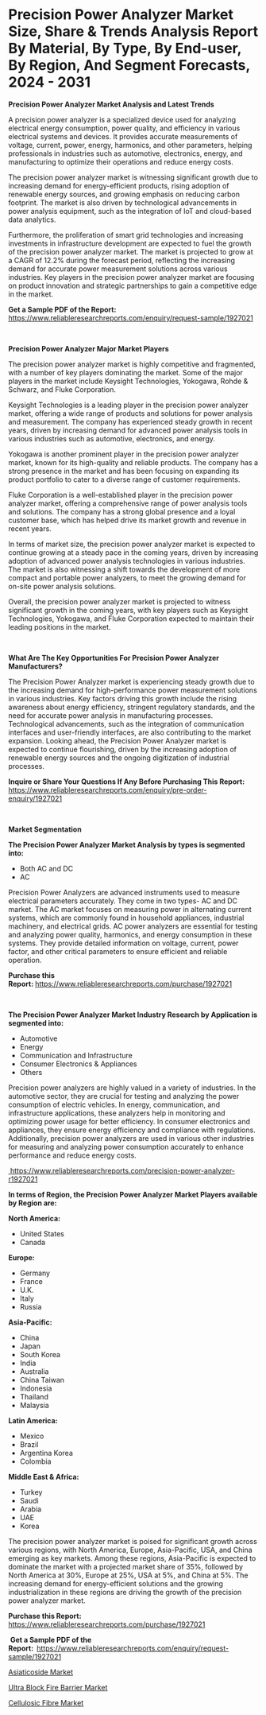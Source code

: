 <p><h1>Precision Power Analyzer Market Size, Share & Trends Analysis Report By Material, By Type, By End-user, By Region, And Segment Forecasts, 2024 - 2031</h1></p><p><strong>Precision Power Analyzer Market Analysis and Latest Trends</strong></p>
<p><p>A precision power analyzer is a specialized device used for analyzing electrical energy consumption, power quality, and efficiency in various electrical systems and devices. It provides accurate measurements of voltage, current, power, energy, harmonics, and other parameters, helping professionals in industries such as automotive, electronics, energy, and manufacturing to optimize their operations and reduce energy costs.</p><p>The precision power analyzer market is witnessing significant growth due to increasing demand for energy-efficient products, rising adoption of renewable energy sources, and growing emphasis on reducing carbon footprint. The market is also driven by technological advancements in power analysis equipment, such as the integration of IoT and cloud-based data analytics.</p><p>Furthermore, the proliferation of smart grid technologies and increasing investments in infrastructure development are expected to fuel the growth of the precision power analyzer market. The market is projected to grow at a CAGR of 12.2% during the forecast period, reflecting the increasing demand for accurate power measurement solutions across various industries. Key players in the precision power analyzer market are focusing on product innovation and strategic partnerships to gain a competitive edge in the market.</p></p>
<p><strong>Get a Sample PDF of the Report:&nbsp;</strong> <a href="https://www.reliableresearchreports.com/enquiry/request-sample/1927021">https://www.reliableresearchreports.com/enquiry/request-sample/1927021</a></p>
<p>&nbsp;</p>
<p><strong>Precision Power Analyzer Major Market Players</strong></p>
<p><p>The precision power analyzer market is highly competitive and fragmented, with a number of key players dominating the market. Some of the major players in the market include Keysight Technologies, Yokogawa, Rohde & Schwarz, and Fluke Corporation.</p><p>Keysight Technologies is a leading player in the precision power analyzer market, offering a wide range of products and solutions for power analysis and measurement. The company has experienced steady growth in recent years, driven by increasing demand for advanced power analysis tools in various industries such as automotive, electronics, and energy.</p><p>Yokogawa is another prominent player in the precision power analyzer market, known for its high-quality and reliable products. The company has a strong presence in the market and has been focusing on expanding its product portfolio to cater to a diverse range of customer requirements.</p><p>Fluke Corporation is a well-established player in the precision power analyzer market, offering a comprehensive range of power analysis tools and solutions. The company has a strong global presence and a loyal customer base, which has helped drive its market growth and revenue in recent years.</p><p>In terms of market size, the precision power analyzer market is expected to continue growing at a steady pace in the coming years, driven by increasing adoption of advanced power analysis technologies in various industries. The market is also witnessing a shift towards the development of more compact and portable power analyzers, to meet the growing demand for on-site power analysis solutions.</p><p>Overall, the precision power analyzer market is projected to witness significant growth in the coming years, with key players such as Keysight Technologies, Yokogawa, and Fluke Corporation expected to maintain their leading positions in the market.</p></p>
<p>&nbsp;</p>
<p><strong>What Are The Key Opportunities For Precision Power Analyzer Manufacturers?</strong></p>
<p><p>The Precision Power Analyzer market is experiencing steady growth due to the increasing demand for high-performance power measurement solutions in various industries. Key factors driving this growth include the rising awareness about energy efficiency, stringent regulatory standards, and the need for accurate power analysis in manufacturing processes. Technological advancements, such as the integration of communication interfaces and user-friendly interfaces, are also contributing to the market expansion. Looking ahead, the Precision Power Analyzer market is expected to continue flourishing, driven by the increasing adoption of renewable energy sources and the ongoing digitization of industrial processes.</p></p>
<p><strong>Inquire or Share Your Questions If Any Before Purchasing This Report:</strong> <a href="https://www.reliableresearchreports.com/enquiry/pre-order-enquiry/1927021">https://www.reliableresearchreports.com/enquiry/pre-order-enquiry/1927021</a></p>
<p>&nbsp;</p>
<p><strong>Market Segmentation</strong></p>
<p><strong>The Precision Power Analyzer Market Analysis by types is segmented into:</strong></p>
<p><ul><li>Both AC and DC</li><li>AC</li></ul></p>
<p><p>Precision Power Analyzers are advanced instruments used to measure electrical parameters accurately. They come in two types- AC and DC market. The AC market focuses on measuring power in alternating current systems, which are commonly found in household appliances, industrial machinery, and electrical grids. AC power analyzers are essential for testing and analyzing power quality, harmonics, and energy consumption in these systems. They provide detailed information on voltage, current, power factor, and other critical parameters to ensure efficient and reliable operation.</p></p>
<p><strong>Purchase this Report:&nbsp;</strong><a href="https://www.reliableresearchreports.com/purchase/1927021">https://www.reliableresearchreports.com/purchase/1927021</a></p>
<p>&nbsp;</p>
<p><strong>The Precision Power Analyzer Market Industry Research by Application is segmented into:</strong></p>
<p><ul><li>Automotive</li><li>Energy</li><li>Communication and Infrastructure</li><li>Consumer Electronics & Appliances</li><li>Others</li></ul></p>
<p><p>Precision power analyzers are highly valued in a variety of industries. In the automotive sector, they are crucial for testing and analyzing the power consumption of electric vehicles. In energy, communication, and infrastructure applications, these analyzers help in monitoring and optimizing power usage for better efficiency. In consumer electronics and appliances, they ensure energy efficiency and compliance with regulations. Additionally, precision power analyzers are used in various other industries for measuring and analyzing power consumption accurately to enhance performance and reduce energy costs.</p></p>
<p><a href="https://www.reliableresearchreports.com/precision-power-analyzer-r1927021">&nbsp;https://www.reliableresearchreports.com/precision-power-analyzer-r1927021</a></p>
<p><strong>In terms of Region, the Precision Power Analyzer Market Players available by Region are:</strong></p>
<p>
    <p> <strong> North America: </strong>
        <ul>
            <li>United States</li>
            <li>Canada</li>
        </ul>
        </p> 
    <p> <strong> Europe: </strong>
        <ul>
            <li>Germany</li>
            <li>France</li>
            <li>U.K.</li>
            <li>Italy</li>
            <li>Russia</li>
        </ul>
        </p> 
    <p> <strong> Asia-Pacific: </strong>
        <ul>
            <li>China</li>
            <li>Japan</li>
            <li>South Korea</li>
            <li>India</li>
            <li>Australia</li>
            <li>China Taiwan</li>
            <li>Indonesia</li>
            <li>Thailand</li>
            <li>Malaysia</li>
        </ul>
        </p> 
    <p> <strong> Latin America: </strong>
        <ul>
            <li>Mexico</li>
            <li>Brazil</li>
            <li>Argentina Korea</li>
            <li>Colombia</li>
        </ul>
        </p> 
    <p> <strong> Middle East & Africa: </strong>
        <ul>
            <li>Turkey</li>
            <li>Saudi</li>
            <li>Arabia</li>
            <li>UAE</li>
            <li>Korea</li>
        </ul>
    </p>
    </p>
<p><p>The precision power analyzer market is poised for significant growth across various regions, with North America, Europe, Asia-Pacific, USA, and China emerging as key markets. Among these regions, Asia-Pacific is expected to dominate the market with a projected market share of 35%, followed by North America at 30%, Europe at 25%, USA at 5%, and China at 5%. The increasing demand for energy-efficient solutions and the growing industrialization in these regions are driving the growth of the precision power analyzer market.</p></p>
<p><strong>Purchase this Report: </strong><a href="https://www.reliableresearchreports.com/purchase/1927021">https://www.reliableresearchreports.com/purchase/1927021</a></p>
<p>&nbsp;<strong>Get a Sample PDF of the Report:&nbsp;&nbsp;</strong><a href="https://www.reliableresearchreports.com/enquiry/request-sample/1927021">https://www.reliableresearchreports.com/enquiry/request-sample/1927021</a></p>
<p><strong></strong></p>
<p><p><a href="https://www.linkedin.com/pulse/asiaticoside-market-size-share-amp-trends-analysis-report-material-0ltbe?trackingId=NVh%2F0Ms7XrBvY8Xu9cj9qg%3D%3D">Asiaticoside Market</a></p><p><a href="https://www.linkedin.com/pulse/decoding-ultra-block-fire-barrier-market-deep-dive-latest-jrvee?trackingId=FRc%2FqlVSHyUiVRQeqtahgw%3D%3D">Ultra Block Fire Barrier Market</a></p><p><a href="https://www.linkedin.com/pulse/cellulosic-fibre-market-share-amp-new-trends-analysis-report-rwuae?trackingId=7Pi6zGyLsZI8YPBhJy8Hbw%3D%3D">Cellulosic Fibre Market</a></p></p>
